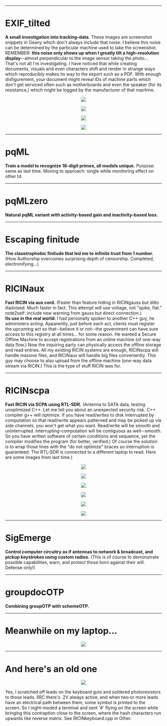 <!--
Projects upcoming on a need-to-show basis.
-->


--------------------------------------------------------------------------------
# EXIF_tilted
**A small investigation into tracking-data.** These images are screenshot snippets in Geany which don't always include that noise. I believe this noise can be determined by the particular machine used to take the screenshot. REMEMBER: **this noise only shows up when I greatly tilt a high-resolution display**--almost perpendicular to the image sensor taking the photo... That's not all I'm investigating. I have noticed that while creating documents, visuals and even characters shift and render in strange ways which reproducibly makes its way to the export such as a PDF. With enough disfigurement, your document might reveal IDs of machine parts which don't get serviced often such as motherboards and even the speaker (for its resistance,) which might be logged by the manufacturer of that machine.

<p align="center">
  <img src="https://github.com/compromise-evident/WhatNext/blob/main/Other/EXIF_tilted_3.png">
</p>

<p align="center">
  <img src="https://github.com/compromise-evident/WhatNext/blob/main/Other/EXIF_tilted_1.jpg">
</p>

<p align="center">
  <img src="https://github.com/compromise-evident/WhatNext/blob/main/Other/EXIF_tilted_2.jpg">
</p>

<p align="center">
  <img src="https://github.com/compromise-evident/WhatNext/blob/main/Other/EXIF_tilted_spider%20brain%20compares.jpg">
</p>

--------------------------------------------------------------------------------
# pqML
**Train a model to recognize 18-digit primes, all models unique.** Purpose: same as last time. Moving to approach: single while monitoring effect on other td.

--------------------------------------------------------------------------------
# pqMLzero
**Natural pqML variant with activity-based gain and inactivity-based loss.**

--------------------------------------------------------------------------------
# Escaping finitude
**The claustrophobic finitude that led me to infinite trust from 1 number.** (How Authorship overcomes surprising depth of censorship. Completed, electronifying...)

--------------------------------------------------------------------------------
# RICINaux
**Fast RICIN via aux cord.** (Faster than feature hiding in RICINgauss but ditto illadvised. Much faster in fact. This attempt will use voltage, not "spike, flat." note2self: include new warning from gauss but direct connection.)  
**Its use in the real world:** I had personally spoken to another C++ guy, he administers acting. Apparently, just before each act, clients must register the upcoming act so that--believe it or not--the government can have sure access to this registry at all times... for some reason. He wanted a Secure Offline Machine to accept registrations from an online machine (of one-way data flow.) Now the inquiring party can physically access the offline storage and read entries. All my existing RICIN systems are enough, RICINscpa will handle massive files, and RICINaux will handle big files conveniently. This guy may choose to also upload from the offline machine (one-way data stream via RICIN.) This is the type of stuff RICIN was for.

--------------------------------------------------------------------------------
# RICINscpa
**Fast RICIN via SCPA using RTL-SDR.** (Antenna to SATA data, testing unoptimized C++. Let me tell you about an unexpected security risk. C++ compiler g++ will optimize. If you have read/writes to disk interrupted by computation so that read/write appears patterned and may be picked up via side channels, you won't get what you want. Read/write will be smooth and uninterrupted. Interrupting-computation will be contiguous as well--smooth. So you have written software of certain conditions and sequence, yet the compiler modifies the program (for better, verified.) Of course the solution is to wrap those lines with the "do not optimize" braces so interruption is guaranteed. The RTL-SDR is connected to a different laptop to read. Here are some images from last time.)

<p align="center">
  <img src="https://github.com/compromise-evident/WhatNext/blob/main/Other/RTL-SDR.jpeg">
</p>

<p align="center">
  <img src="https://github.com/compromise-evident/WhatNext/blob/main/Other/RTL-SDR%20inside.jpeg">
</p>

<p align="center">
  <img src="https://github.com/compromise-evident/WhatNext/blob/main/Other/Serial%20ATA%20data%20cable.jpeg">
</p>

<p align="center">
  <img src="https://github.com/compromise-evident/WhatNext/blob/main/Other/Probing%20port%20(works%20fine).jpeg">
</p>

<p align="center">
  <img src="https://github.com/compromise-evident/WhatNext/blob/main/Other/SATA%20data%20Side%20Channel.jpeg">
</p>

<p align="center">
  <img src="https://github.com/compromise-evident/WhatNext/blob/main/Other/RTL-SDR%20on%20GNU%2BLinux.png">
</p>

--------------------------------------------------------------------------------
# SigEmerge
**Control computer circuitry as if antennas to network & broadcast, and pickup keystrokes using custom radios.** (This is of course to demonstrate possible capabilities, warn, and protect those born against their will. Defense only!)

--------------------------------------------------------------------------------
# groupdocOTP
**Combining groupOTP with schemeOTP.**

--------------------------------------------------------------------------------
# Meanwhile on my laptop...

<p align="center">
  <img src="https://github.com/compromise-evident/WhatNext/blob/main/Other/Meanwhile.jpg">
</p>

--------------------------------------------------------------------------------
# And here's an old one

<p align="center">
  <img src="https://github.com/compromise-evident/WhatNext/blob/main/Other/RICINkeyboard.jpg">
</p>

Yes, I scratched off leads on the keyboard guts and soldered photoresistors to those leads. IIRC there's .2V always active, and when two or more leads have an electrical path between them, some symbol is printed to the screen. So I night-moded a terminal and sent '#' flying on the screen while bringing this contraption close to the screen, where the hash characters run upwards like reverse matrix. See RICINkeyboard.cpp in Other.
